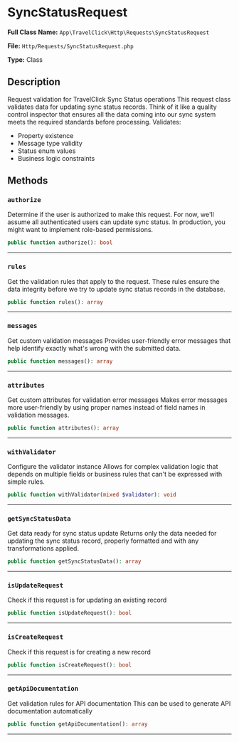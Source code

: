 # SyncStatusRequest

**Full Class Name:** `App\TravelClick\Http\Requests\SyncStatusRequest`

**File:** `Http/Requests/SyncStatusRequest.php`

**Type:** Class

## Description

Request validation for TravelClick Sync Status operations
This request class validates data for updating sync status records.
Think of it like a quality control inspector that ensures all the data
coming into our sync system meets the required standards before processing.
Validates:
- Property existence
- Message type validity
- Status enum values
- Business logic constraints

## Methods

### `authorize`

Determine if the user is authorized to make this request.
For now, we'll assume all authenticated users can update sync status.
In production, you might want to implement role-based permissions.

```php
public function authorize(): bool
```

---

### `rules`

Get the validation rules that apply to the request.
These rules ensure the data integrity before we try to update
sync status records in the database.

```php
public function rules(): array
```

---

### `messages`

Get custom validation messages
Provides user-friendly error messages that help identify
exactly what's wrong with the submitted data.

```php
public function messages(): array
```

---

### `attributes`

Get custom attributes for validation error messages
Makes error messages more user-friendly by using proper names
instead of field names in validation messages.

```php
public function attributes(): array
```

---

### `withValidator`

Configure the validator instance
Allows for complex validation logic that depends on multiple fields
or business rules that can't be expressed with simple rules.

```php
public function withValidator(mixed $validator): void
```

---

### `getSyncStatusData`

Get data ready for sync status update
Returns only the data needed for updating the sync status record,
properly formatted and with any transformations applied.

```php
public function getSyncStatusData(): array
```

---

### `isUpdateRequest`

Check if this request is for updating an existing record

```php
public function isUpdateRequest(): bool
```

---

### `isCreateRequest`

Check if this request is for creating a new record

```php
public function isCreateRequest(): bool
```

---

### `getApiDocumentation`

Get validation rules for API documentation
This can be used to generate API documentation automatically

```php
public function getApiDocumentation(): array
```

---

